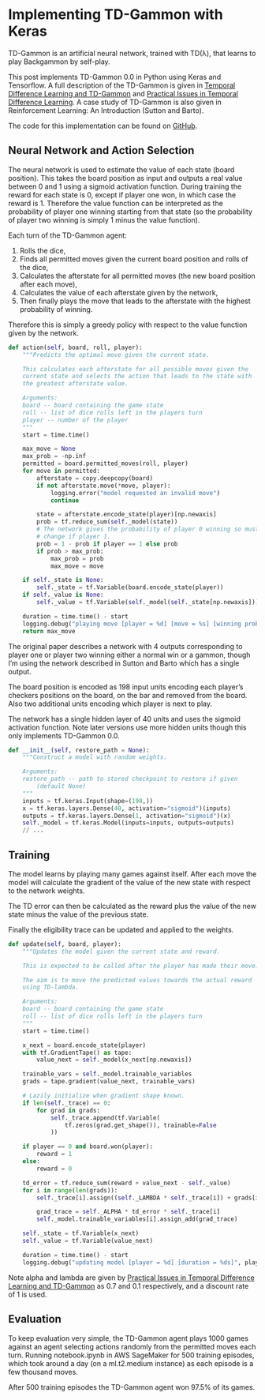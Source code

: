 # Implementing TD-Gammon with Keras
TD-Gammon is an artificial neural network, trained with TD(λ), that learns to play Backgammon by self-play.

This post implements TD-Gammon 0.0 in Python using Keras and Tensorflow. A full description of the TD-Gammon is given in [Temporal Difference Learning and TD-Gammon](https://pdfs.semanticscholar.org/917e/e68192527f0722fac966163f26b7a4e8e5f3.pdf?_ga=2.138006640.1591278561.1609908105-703813112.1609908105) and [Practical Issues in Temporal Difference Learning](https://papers.nips.cc/paper/1991/file/68ce199ec2c5517597ce0a4d89620f55-Paper.pdf). A case study of TD-Gammon is also given in Reinforcement Learning: An Introduction (Sutton and Barto).

The code for this implementation can be found on [GitHub](https://github.com/andydunstall/td-gammon).

## Neural Network and Action Selection
The neural network is used to estimate the value of each state (board position). This takes the board position as input and outputs a real value between 0 and 1 using a sigmoid activation function. During training the reward for each state is 0, except if player one won, in which case the reward is 1. Therefore the value function can be interpreted as the probability of player one winning starting from that state (so the probability of player two winning is simply 1 minus the value function).

Each turn of the TD-Gammon agent:
1. Rolls the dice,
2. Finds all permitted moves given the current board position and rolls of the dice,
3. Calculates the afterstate for all permitted moves (the new board position after each move),
4. Calculates the value of each afterstate given by the network,
5. Then finally plays the move that leads to the afterstate with the highest probability of winning.

Therefore this is simply a greedy policy with respect to the value function given by the network.

```python
def action(self, board, roll, player):
    """Predicts the optimal move given the current state.

    This calculates each afterstate for all possible moves given the
    current state and selects the action that leads to the state with
    the greatest afterstate value.

    Arguments:
    board -- board containing the game state
    roll -- list of dice rolls left in the players turn
    player -- number of the player
    """
    start = time.time()

    max_move = None
    max_prob = -np.inf
    permitted = board.permitted_moves(roll, player)
    for move in permitted:
        afterstate = copy.deepcopy(board)
        if not afterstate.move(*move, player):
            logging.error("model requested an invalid move")
            continue

        state = afterstate.encode_state(player)[np.newaxis]
        prob = tf.reduce_sum(self._model(state))
        # The network gives the probability of player 0 winning so must
        # change if player 1.
        prob = 1 - prob if player == 1 else prob
        if prob > max_prob:
            max_prob = prob
            max_move = move

    if self._state is None:
        self._state = tf.Variable(board.encode_state(player))
    if self._value is None:
        self._value = tf.Variable(self._model(self._state[np.newaxis]))

    duration = time.time() - start
    logging.debug("playing move [player = %d] [move = %s] [winning prob = %f] [duration = %ds]", player, str(max_move), max_prob, duration)
    return max_move
```

The original paper describes a network with 4 outputs corresponding to player one or player two winning either a normal win or a gammon, though I’m using the network described in Sutton and Barto which has a single output.

The board position is encoded as 198 input units encoding each player’s checkers positions on the board, on the bar and removed from the board. Also two additional units encoding which player is next to play.

The network has a single hidden layer of 40 units and uses the sigmoid activation function. Note later versions use more hidden units though this only implements TD-Gammon 0.0.

```python
def __init__(self, restore_path = None):
    """Construct a model with random weights.

    Arguments:
    restore_path -- path to stored checkpoint to restore if given
        (default None)
    """
    inputs = tf.keras.Input(shape=(198,))
    x = tf.keras.layers.Dense(40, activation="sigmoid")(inputs)
    outputs = tf.keras.layers.Dense(1, activation="sigmoid")(x)
    self._model = tf.keras.Model(inputs=inputs, outputs=outputs)
    // ...
```

## Training
The model learns by playing many games against itself. After each move the model will calculate the gradient of the value of the new state with respect to the network weights.

The TD error can then be calculated as the reward plus the value of the new state minus the value of the previous state.

Finally the eligibility trace can be updated and applied to the weights.

```python
def update(self, board, player):
    """Updates the model given the current state and reward.

    This is expected to be called after the player has made their move.

    The aim is to move the predicted values towards the actual reward
    using TD-lambda.

    Arguments:
    board -- board containing the game state
    roll -- list of dice rolls left in the players turn
    """
    start = time.time()

    x_next = board.encode_state(player)
    with tf.GradientTape() as tape:
        value_next = self._model(x_next[np.newaxis])

    trainable_vars = self._model.trainable_variables
    grads = tape.gradient(value_next, trainable_vars)

    # Lazily initialize when gradient shape known.
    if len(self._trace) == 0:
        for grad in grads:
            self._trace.append(tf.Variable(
                tf.zeros(grad.get_shape()), trainable=False
            ))

    if player == 0 and board.won(player):
        reward = 1
    else:
        reward = 0

    td_error = tf.reduce_sum(reward + value_next - self._value)
    for i in range(len(grads)):
        self._trace[i].assign((self._LAMBDA * self._trace[i]) + grads[i])

        grad_trace = self._ALPHA * td_error * self._trace[i]
        self._model.trainable_variables[i].assign_add(grad_trace)

    self._state = tf.Variable(x_next)
    self._value = tf.Variable(value_next)

    duration = time.time() - start
    logging.debug("updating model [player = %d] [duration = %ds]", player, duration)
```

Note alpha and lambda are given by [Practical Issues in Temporal Difference Learning and TD-Gammon](https://pdfs.semanticscholar.org/917e/e68192527f0722fac966163f26b7a4e8e5f3.pdf?_ga=2.138006640.1591278561.1609908105-703813112.1609908105) as 0.7 and 0.1 respectively, and a discount rate of 1 is used.

## Evaluation
To keep evaluation very simple, the TD-Gammon agent plays 1000 games against an agent selecting actions randomly from the permitted moves each turn. Running notebook.ipynb in AWS SageMaker for 500 training episodes, which took around a day (on a ml.t2.medium instance) as each episode is a few thousand moves.

After 500 training episodes the TD-Gammon agent won 97.5% of its games.
